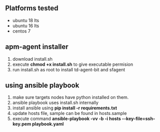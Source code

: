 ## Platforms tested
- ubuntu 18 lts
- ubuntu 16 lts
- centos 7

## apm-agent installer

1) download install.sh
2) execute **chmod +x install.sh** to give executable permision
3) run install.sh as root to install td-agent-bit and sfagent

## using ansible playbook
1) make sure targets nodes have python installed on them.
2) ansible playbook uses install.sh internally
3) install ansible using **pip install -r requirements.txt**
4) update hosts file, sample can be found in hosts.sample
5) execute command **ansible-playbook -vv -b -i hosts --key-file=ssh-key.pem playbook.yaml**